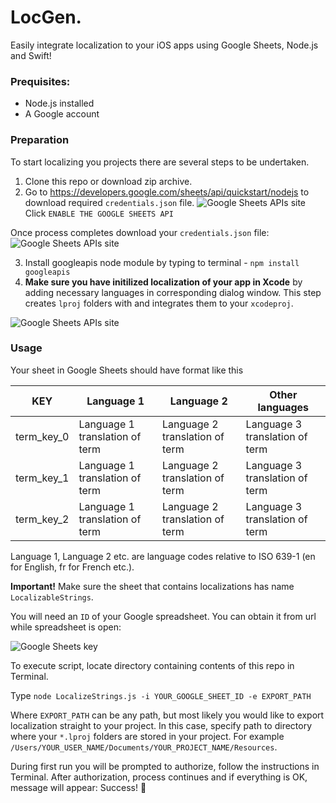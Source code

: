 # LocGen.
Easily integrate localization to your iOS apps using Google Sheets, Node.js and Swift!

### Prequisites: 
* Node.js installed
* A Google account

### Preparation

To start localizing you projects there are several steps to be undertaken.

1) Clone this repo or download zip archive.
2) Go to https://developers.google.com/sheets/api/quickstart/nodejs to download required `credentials.json` file.
![Google Sheets APIs site](https://i.imgur.com/8scpWFN.png)
Click `ENABLE THE GOOGLE SHEETS API`

Once process completes download your `credentials.json` file:
![Google Sheets APIs site](https://i.imgur.com/9UKsypz.png)

3) Install googleapis node module by typing to terminal - `npm install googleapis`
4) **Make sure you have initilized localization of your app in Xcode** by adding necessary languages in corresponding dialog window. This step creates `lproj` folders with and integrates them to your `xcodeproj`.

![Google Sheets APIs site](https://i.imgur.com/epIpGXW.png)

### Usage

Your sheet in Google Sheets should have format like this

KEY | Language 1 | Language 2 | Other languages
--- | ---------- | ---------- | ---------------
term_key_0 | Language 1 translation of term | Language 2 translation of term | Language 3 translation of term
term_key_1 | Language 1 translation of term | Language 2 translation of term | Language 3 translation of term
term_key_2 | Language 1 translation of term | Language 2 translation of term | Language 3 translation of term

Language 1, Language 2 etc. are language codes relative to ISO 639-1 (en for English, fr for French etc.).

**Important!** Make sure the sheet that contains localizations has name `LocalizableStrings`.

You will need an `ID` of your Google spreadsheet. You can obtain it from url while spreadsheet is open:

![Google Sheets key](https://i.imgur.com/9i3mRZQ.png)

To execute script, locate directory containing contents of this repo in Terminal. 

Type `node LocalizeStrings.js -i YOUR_GOOGLE_SHEET_ID -e EXPORT_PATH`

Where `EXPORT_PATH` can be any path, but most likely you would like to export localization straight to your project.
In this case, specify path to directory where your `*.lproj` folders are stored in your project. For example `/Users/YOUR_USER_NAME/Documents/YOUR_PROJECT_NAME/Resources`.

During first run you will be prompted to authorize, follow the instructions in Terminal.
After authorization, process continues and if everything is OK, message will appear: Success! 🤩
